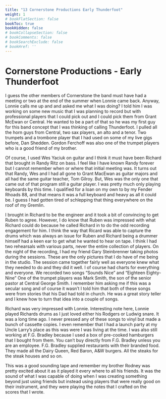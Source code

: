 ```yaml
---
title: "13 Cornerstone Productions Early Thunderfoot"
weight: 1
# bookFlatSection: false
bookToc: true
bookHidden: false
# bookCollapseSection: false
# bookComments: false
# bookSearchExclude: false
# bookHref: ''
---
```

# Cornerstone Productions - Early Thunderfoot
I guess the other members of Cornerstone the band must have had a meeting or two at the end of the summer when Lonnie came back.  Anyway, Lonnie calls me up and and asked me what I was doing?  I told him I was working on some new music that I was planning to record but with professional players that I could pick out and I could pick them from Grant McEwan or Central.  He wanted to be a part of that so he was my first guy for this band concept that I was thinking of calling Thunderfoot.  I pulled all the horn guys from Central, two sax players, an alto and a tenor.  Two trumpets and a trombone player that I had used on some of my live gigs before, Dan Shedden.  Gordon Ferchoff was also one of the trumpet players who is a good friend of my brother.

Of course, I used Wes Yaciuk on guitar and I think it must have been Richard that brought in Randy Ritz on bass.  I feel like I have known Randy forever but I cannot remember when or where that initial meeting was.  It turns out that Randy, Wes and I had all gone to Grant MacEwan as guitar majors and all had the same guitar teacher, Tom Gilroy.  But, Wes was the only one that came out of that program still a guitar player.  I was pretty much only playing keyboards by this time.  I qualified for a loan on my own to by my Fender Rhoads 88, and that means it was a full keyboard and heavy as all it could be.  I guess I had gotten tired of schlepping that thing everywhere on the roof of my Gremlin.

I brought in Richard to be the engineer and it took a bit of convincing to get Ruben to agree.  However, I do know that Ruben was impressed with what Richard could do because he called Richard in to do the odd recording engagement for him.  I think the way that Ricard was able to capture the drums which was always an issue for Ruben and Richard being a drummer himself had a keen ear to get what he wanted to hear on tape.  I think I had two rehearsals with various parts, never the entire collection of players.  On the night of the recording, I had my friend Gary Steinbrenner taking photos during the sessions.  These are the only pictures that I do have of me being in the studio.  The session came together fairly well as everyone knew what they needed to do and they did it well.  I of course had charts for everything and everyone.  We recorded two songs “Sounds Nice” and “Eighteen Eighty-Nine”  One of the trumpet players was Mark Smith, the son of the senior pastor at Central George Smith.  I remember him asking me if this was a secular song and of course it wasn’t I told him that both of these songs were from stories that his Dad had told in church.  He was a great story teller and I knew how to turn that idea into a couple of songs.

Richard was very impressed with Lonnie.  Interesting note here, Lonnie played Richards drums as I just loved either his Rodgers or Ludwig snare.  It was a long time ago.  I never pressed any of these songs to vinyl but made a bunch of cassette copies.  I even remember that I had a launch party at my Uncle Larry’s place as this was were I was living at the time.  I was also still working at F.G. Bradley because I used a box of pre-cooked hamburgers that I bought from them.  You can’t buy directly from F.G. Bradley unless you are an employee.  F.G. Bradley supplied restaurants with their branded food.  They made all the Dairy Queen, Red Baron, A&W burgers.  All the steaks for the steak houses and so on.

This was a good sounding tape and remember my brother Rodney was pretty excited about it as it played it every where to all his friends.  It was the sound of what I was capable of doing when I was creating something beyond just using friends but instead using players that were really good on their instrument, and they were playing the notes that I crafted on the scores that I wrote.